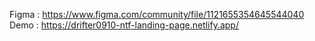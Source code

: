 Figma : https://www.figma.com/community/file/1121655354645544040
Demo : https://drifter0910-ntf-landing-page.netlify.app/
